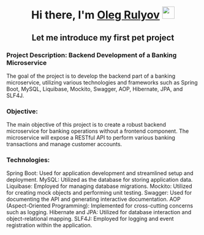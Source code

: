<h1 align="center">Hi there, I'm <a href="https://daniilshat.ru/" target="_blank">Oleg Rulyov</a> 
<img src="https://github.com/blackcater/blackcater/raw/main/images/Hi.gif" height="32"/></h1>
<h2 align="center">Let me introduce my first pet project</h2>

<h3 align = "left">Project Description: Backend Development of a Banking Microservice</h3> 

The goal of the project is to develop the backend part of a banking microservice, utilizing 
various technologies and frameworks such as Spring Boot, MySQL, Liquibase, Mockito, Swagger, AOP, Hibernate, JPA, and SLF4J.

<h3 align = "left">Objective:</h3> 
The main objective of this project is to create a robust backend microservice for banking operations 
without a frontend component. The microservice will expose a RESTful API to perform various banking 
transactions and manage customer accounts.

<h3 align = "left">Technologies:</h3> 
<text>Spring Boot: Used for application development and streamlined setup and deployment.</text> 
MySQL: Utilized as the database for storing application data. 
Liquibase: Employed for managing database migrations. 
Mockito: Utilized for creating mock objects and performing unit testing. 
Swagger: Used for documenting the API and generating interactive documentation. 
AOP (Aspect-Oriented Programming): Implemented for cross-cutting concerns such as logging. 
Hibernate and JPA: Utilized for database interaction and object-relational mapping. 
SLF4J: Employed for logging and event registration within the application.
